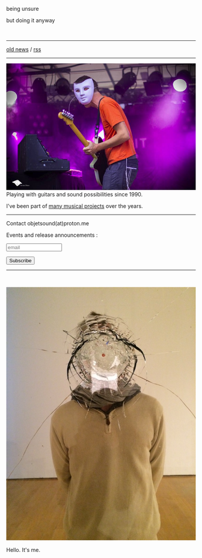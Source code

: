 being unsure

but doing it anyway

<br/>

---

<!--NEWS-->

[old news](old.html) / [rss](rss.xml)

---

[![stage](image/keiko3.jpg)](image/high/keiko3.jpg) Playing with guitars and
sound possibilities since 1990.

I've been part of [many musical projects](project.html) over the years.

---

Contact objetsound(at)proton.me

Events and release announcements :

<form style="text-align:left;" action="https://tinyletter.com/objet" method="post" target="popupwindow" onsubmit="window.open('https://tinyletter.com/objet', 'popupwindow', 'scrollbars=yes,width=800,height=600');return true"><p><input type="text" style="width:140px" name="email" id="tlemail" placeholder="email"/></p><input type="hidden" value="1" name="embed"/><input type="submit" value="Subscribe" /></form>

<!--CONCERT-->

<!--LABEL-->

---

<br/>

![me](image/me.jpg)

Hello. It's me.
